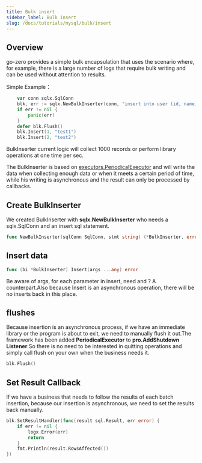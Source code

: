 ```yaml
---
title: Bulk insert
sidebar_label: Bulk insert
slug: /docs/tutorials/mysql/bulk/insert
---
```


## Overview

go-zero provides a simple bulk encapsulation that uses the scenario where, for example, there is a large number of logs that require bulk writing and can be used without attention to results.

Simple Example：

```go
    var conn sqlx.SqlConn
    blk, err := sqlx.NewBulkInserter(conn, "insert into user (id, name) values (?, ?)")
    if err != nil {
        panic(err)
    }
    defer blk.Flush()
    blk.Insert(1, "test1")
    blk.Insert(2, "test2")
```

BulkInserter current logic will collect 1000 records or perform library operations at one time per sec.

The BulkInserter is based on [executors.PeriodicalExecutor](https://github.com/zeromicro/go-zero/blob/master/core/executors/periodicalexecutor.go) and will write the data when collecting enough data or when it meets a certain period of time, while his writing is asynchronous and the result can only be processed by callbacks.

## Create BulkInserter

We created BulkInserter with **sqlx.NewBulkInserter** who needs a sqlx.SqlConn and an insert sql statement.

```go
func NewBulkInserter(sqlConn SqlConn, stmt string) (*BulkInserter, error)
```

## Insert data

```go
func (bi *BulkInserter) Insert(args ...any) error
```

Be aware of args, for each parameter in insert, need and ? A counterpart.Also because Insert is an asynchronous operation, there will be no inserts back in this place.

## flushes

Because insertion is an asynchronous process, if we have an immediate library or the program is about to exit, we need to manually flush it out.The framework has been added **PeriodicalExecutor** to **pro.AddShutdown Listener**.So there is no need to be interested in quitting operations and simply call flush on your own when the business needs it.

```go
blk.Flush()
```

## Set Result Callback

If we have a business that needs to follow the results of each batch insertion, because our insertion is asynchronous, we need to set the results back manually.

```go
blk.SetResultHandler(func(result sql.Result, err error) {
    if err != nil {
        logx.Error(err)
        return
    }
    fmt.Println(result.RowsAffected())
})
```
